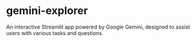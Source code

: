 # gemini-explorer
An interactive Streamlit app powered by Google Gemini, designed to assist users with various tasks and questions.
